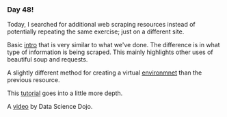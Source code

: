 ### Day 48!

Today, I searched for additional web scraping resources instead of potentially repeating the same exercise; just on a different site.  

Basic [intro](https://gist.github.com/bradmontgomery/1872970) that is very similar to what we've done.  The difference is in what type of information is being scraped.  This mainly highlights other uses of beautiful soup and requests. 

A slightly different method for creating a virtual [environmnet](https://www.digitalocean.com/community/tutorials/how-to-install-python-3-and-set-up-a-local-programming-environment-on-macos) than the previous resource. 

This [tutorial](https://www.digitalocean.com/community/tutorials/how-to-work-with-web-data-using-requests-and-beautiful-soup-with-python-3) goes into a little more depth.  


A [video](https://www.youtube.com/watch?v=XQgXKtPSzUI) by Data Science Dojo. 
